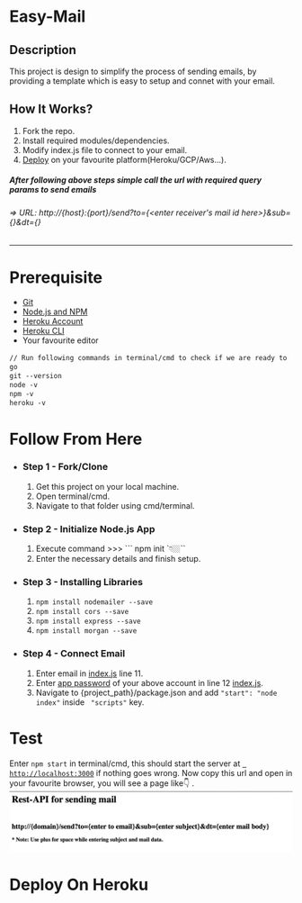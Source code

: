 # Easy-Mail

## Description
This project is design to simplify the process of sending emails, by providing
a template which is easy to setup and connet with your email.

## How It Works?
1. Fork the repo.
2. Install required modules/dependencies.
3. Modify index.js file to connect to your email.
4. [Deploy](#deploy-on-heroku) on your favourite platform(Heroku/GCP/Aws...).

##### After following above steps simple call the url with required query params to send emails
###### => URL: http://{host}:{port}/send?to={<enter receiver's mail id here>}&sub={<enter subject of email here>}&dt={<enter email body here>}
---

# Prerequisite
* [Git](https://git-scm.com/book/en/v2/Getting-Started-Installing-Git)
* [Node.js and NPM ](https://nodejs.org/en/)
* [Heroku Account](http://heroku.com/)
* [Heroku CLI](https://devcenter.heroku.com/articles/heroku-cli)
* Your favourite editor
```
// Run following commands in terminal/cmd to check if we are ready to go
git --version 
node -v 
npm -v 
heroku -v
```

# Follow From Here
* ### Step 1 - Fork/Clone
    1. Get this project on your local machine. 
    2. Open terminal/cmd.
    3. Navigate to that folder using cmd/terminal.
* ### Step 2 - Initialize Node.js App
    1. Execute command >>> ``` npm init `👇🏼``
    2. Enter the necessary details and finish setup.
* ### Step 3 - Installing Libraries
    1. ``` npm install nodemailer --save ```
    2. ``` npm install cors --save ```
    3. ``` npm install express --save ```
    4. ``` npm install morgan --save ```
* ### Step 4 - Connect Email
    1. Enter email in [index.js](index.js) line 11.
    2. Enter [app password](https://support.google.com/accounts/answer/185833?hl=en) of your above account in line 12 [index.js](/index.js).
    3. Navigate to {project_path}/package.json and add ``` "start": "node index" ``` inside ``` "scripts"``` key.
# Test
Enter ```npm start``` in terminal/cmd, this should start the server at [``` http://localhost:3000```](http://localhost:3000) if nothing goes wrong. Now copy this url and open in your favourite browser, you will see a page like👇 .
![Image](/page.png)

# Deploy On Heroku